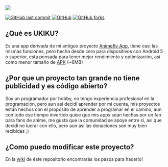 ![](https://github.com/jordyamc/UKIKU/blob/master/web/img/UKIKU%20Facebook.png)

[![GitHub last commit](https://img.shields.io/github/last-commit/google/skia.svg)](https://github.com/jordyamc/UKIKU)
[![GitHub](https://img.shields.io/github/license/mashape/apistatus.svg)](https://github.com/jordyamc/UKIKU)
[![GitHub forks](https://img.shields.io/github/forks/jordyamc/UKIKU.svg)](https://github.com/jordyamc/UKIKU/network)

## ¿Qué es UKIKU?

Es una app derivada de mi antiguo proyecto [Animeflv App](https://github.com/jordyamc/Animeflv), tiene casi las mismas funciones, pero hecha desde cero para dispositivos con Android 5 o superior, esta pensada para tener mejor rendimiento y optimización, así como menor tamaño de [APK](https://github.com/jordyamc/UKIKU/raw/master/app/release/app-release.apk) (~6MB)

## ¿Por que un proyecto tan grande no tiene publicidad y es código abierto?

Soy un programador por hobby, no tengo experiencia profesional en la programación, pero aun así decidí aprender por mi cuenta, mis proyectos están hechos con el propósito de aprender a programar en el camino, aun con todo ese tiempo invertido quise que mis apps sean hechas por un fan para fans de anime, me gusta que la comunidad se apoye entre si, así que decidí no lucrar con ello, pero aun así las donaciones son muy bien recibidas ;)

## ¿Como puedo modificar este proyecto?

En la [wiki](https://github.com/jordyamc/UKIKU/wiki) de éste repositorio encontrarás los pasos para hacerlo!